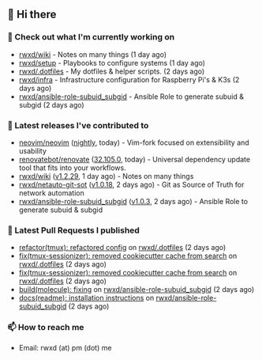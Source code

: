 ## 👋 Hi there

### 👷 Check out what I'm currently working on


- [rwxd/wiki](https://github.com/rwxd/wiki) - Notes on many things (1 day ago)
- [rwxd/setup](https://github.com/rwxd/setup) - Playbooks to configure systems (1 day ago)
- [rwxd/.dotfiles](https://github.com/rwxd/.dotfiles) - My dotfiles &amp; helper scripts. (2 days ago)
- [rwxd/infra](https://github.com/rwxd/infra) - Infrastructure configuration for Raspberry Pi&#39;s &amp; K3s (2 days ago)
- [rwxd/ansible-role-subuid_subgid](https://github.com/rwxd/ansible-role-subuid_subgid) - Ansible Role to generate subuid &amp; subgid (2 days ago)

### 🔭 Latest releases I've contributed to


- [neovim/neovim](https://github.com/neovim/neovim) ([nightly](https://github.com/neovim/neovim/releases/tag/nightly), today) - Vim-fork focused on extensibility and usability
- [renovatebot/renovate](https://github.com/renovatebot/renovate) ([32.105.0](https://github.com/renovatebot/renovate/releases/tag/32.105.0), today) - Universal dependency update tool that fits into your workflows.
- [rwxd/wiki](https://github.com/rwxd/wiki) ([v1.2.29](https://github.com/rwxd/wiki/releases/tag/v1.2.29), 1 day ago) - Notes on many things
- [rwxd/netauto-git-sot](https://github.com/rwxd/netauto-git-sot) ([v1.0.18](https://github.com/rwxd/netauto-git-sot/releases/tag/v1.0.18), 2 days ago) - Git as Source of Truth for network automation
- [rwxd/ansible-role-subuid_subgid](https://github.com/rwxd/ansible-role-subuid_subgid) ([v1.0.3](https://github.com/rwxd/ansible-role-subuid_subgid/releases/tag/v1.0.3), 2 days ago) - Ansible Role to generate subuid &amp; subgid

### 🔨 Latest Pull Requests I published


- [refactor(tmux): refactored config](https://github.com/rwxd/.dotfiles/pull/18) on [rwxd/.dotfiles](https://github.com/rwxd/.dotfiles) (2 days ago)
- [fix(tmux-sessionizer): removed cookiecutter cache from search](https://github.com/rwxd/.dotfiles/pull/17) on [rwxd/.dotfiles](https://github.com/rwxd/.dotfiles) (2 days ago)
- [fix(tmux-sessionizer): removed cookiecutter cache from search](https://github.com/rwxd/.dotfiles/pull/16) on [rwxd/.dotfiles](https://github.com/rwxd/.dotfiles) (2 days ago)
- [build(molecule): fixing](https://github.com/rwxd/ansible-role-subuid_subgid/pull/11) on [rwxd/ansible-role-subuid_subgid](https://github.com/rwxd/ansible-role-subuid_subgid) (2 days ago)
- [docs(readme): installation instructions](https://github.com/rwxd/ansible-role-subuid_subgid/pull/10) on [rwxd/ansible-role-subuid_subgid](https://github.com/rwxd/ansible-role-subuid_subgid) (2 days ago)

### 📫 How to reach me

- Email: rwxd (at) pm (dot) me
